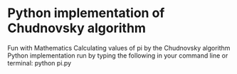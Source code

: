 # Python implementation  of Chudnovsky algorithm
Fun with Mathematics
Calculating values of pi by the Chudnovsky algorithm
Python implementation
run by typing the following in your command line or terminal:
python pi.py
